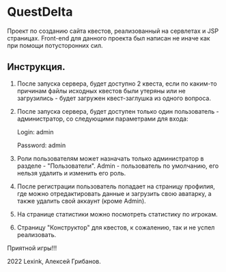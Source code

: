 # QuestDelta

Проект по созданию сайта квестов, реализованный на сервлетах и JSP страницах.
Front-end для данного проекта был написан не иначе как при помощи потусторонних сил.

## Инструкция.

1. После запуска сервера, будет доступно 2 квеста, если по каким-то причинам файлы исходных 
квестов были утеряны или не загрузились - будет загружен квест-заглушка из одного вопроса.
2. После запуска сервера, будет доступен только один пользователь - администратор,
со следующими параметрами для входа:

    Login: admin 

    Password: admin 
3. Роли пользователям может назначать только администратор в разделе - "Пользователи". Admin - 
пользователь по умолчанию, его нельзя удалить и изменить его роль. 
4. После регистрации пользователь попадает на страницу профилия, где можно отредактировать 
данные и загрузить свою аватарку, а также удалить свой аккаунт (кроме Admin). 
5. На странице статистики можно посмотреть статистику по игрокам. 
6. Страницу "Конструктор" для квестов, к сожалению, так и не успел реализовать.

Приятной игры!!!

2022 Lexink, Алексей Грибанов.
